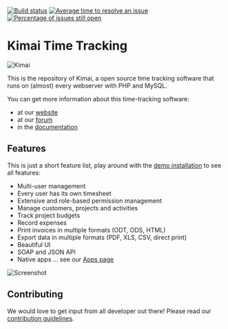 [![Build status](https://travis-ci.org/kimai/kimai.svg?branch=master)](https://travis-ci.org/kimai/kimai "Current build status")
 [![Average time to resolve an issue](http://isitmaintained.com/badge/resolution/kimai/kimai.svg)](http://isitmaintained.com/project/kimai/kimai "Average time to resolve an issue")
 [![Percentage of issues still open](http://isitmaintained.com/badge/open/kimai/kimai.svg)](http://isitmaintained.com/project/kimai/kimai "Percentage of issues still open")

Kimai Time Tracking
===================

![Kimai](http://www.kimai.org/images/header.jpg)

This is the repository of Kimai, a open source time tracking software
that runs on (almost) every webserver with PHP and MySQL.

You can get more information about this time-tracking software:

* at our [website](http://www.kimai.org)
* at our [forum](http://forum.kimai.org)
* in the [documentation](http://www.kimai.org/documentation/)

## Features

This is just a short feature list, play around with the [demo installation](http://www.kimai.org/demo/) to see all features:
 
* Multi-user management
* Every user has its own timesheet
* Extensive and role-based permission management
* Manage customers, projects and activities
* Track project budgets
* Record expenses
* Print invoices in multiple formats (ODT, ODS, HTML)
* Export data in multiple formats (PDF, XLS, CSV, direct print)
* Beautiful UI
* SOAP and JSON API
* Native apps ... see our [Apps page](http://www.kimai.org/apps/)

![Screenshot](http://www.kimai.org/assets/kimai08.jpg)

## Contributing

We would love to get input from all developer out there! Please read our [contribution guidelines](http://www.kimai.org/documentation/team/contributing.html).

